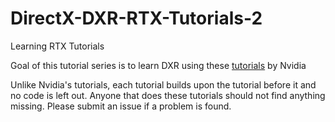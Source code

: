 # DirectX-DXR-RTX-Tutorials-2
Learning RTX Tutorials

Goal of this tutorial series is to learn DXR using these [tutorials](https://github.com/NVIDIAGameWorks/DxrTutorials) by Nvidia

Unlike Nvidia's tutorials, each tutorial builds upon the tutorial before it and no code is left out.  Anyone that does these tutorials should not find anything missing.  Please submit an issue if a problem is found.
